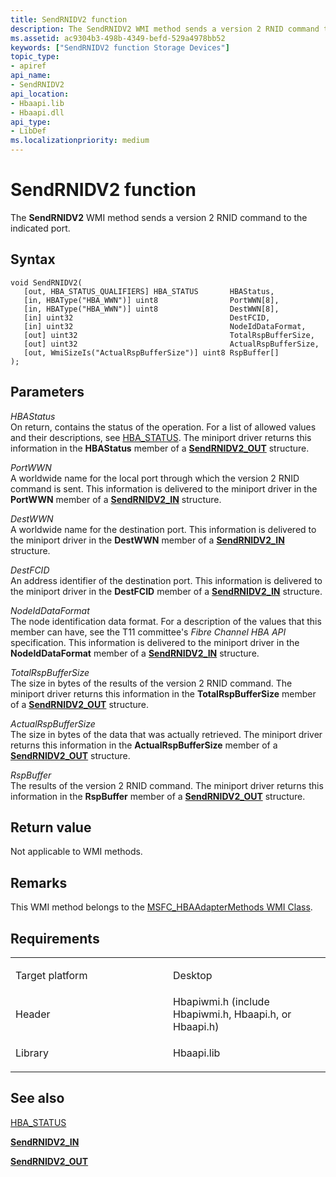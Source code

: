 ```yaml
---
title: SendRNIDV2 function
description: The SendRNIDV2 WMI method sends a version 2 RNID command to the indicated port.
ms.assetid: ac9304b3-498b-4349-befd-529a4978bb52
keywords: ["SendRNIDV2 function Storage Devices"]
topic_type:
- apiref
api_name:
- SendRNIDV2
api_location:
- Hbaapi.lib
- Hbaapi.dll
api_type:
- LibDef
ms.localizationpriority: medium
---
```


# SendRNIDV2 function


The **SendRNIDV2** WMI method sends a version 2 RNID command to the indicated port.

Syntax
------

```ManagedCPlusPlus
void SendRNIDV2(
   [out, HBA_STATUS_QUALIFIERS] HBA_STATUS       HBAStatus,
   [in, HBAType("HBA_WWN")] uint8                PortWWN[8],
   [in, HBAType("HBA_WWN")] uint8                DestWWN[8],
   [in] uint32                                   DestFCID,
   [in] uint32                                   NodeIdDataFormat,
   [out] uint32                                  TotalRspBufferSize,
   [out] uint32                                  ActualRspBufferSize,
   [out, WmiSizeIs("ActualRspBufferSize")] uint8 RspBuffer[]
);
```

Parameters
----------

*HBAStatus*   
On return, contains the status of the operation. For a list of allowed values and their descriptions, see [HBA\_STATUS](hba-status.md). The miniport driver returns this information in the **HBAStatus** member of a [**SendRNIDV2\_OUT**](https://msdn.microsoft.com/library/windows/hardware/ff565476) structure.

*PortWWN*   
A worldwide name for the local port through which the version 2 RNID command is sent. This information is delivered to the miniport driver in the **PortWWN** member of a [**SendRNIDV2\_IN**](https://msdn.microsoft.com/library/windows/hardware/ff565472) structure.

*DestWWN*   
A worldwide name for the destination port. This information is delivered to the miniport driver in the **DestWWN** member of a [**SendRNIDV2\_IN**](https://msdn.microsoft.com/library/windows/hardware/ff565472) structure.

*DestFCID*   
An address identifier of the destination port. This information is delivered to the miniport driver in the **DestFCID** member of a [**SendRNIDV2\_IN**](https://msdn.microsoft.com/library/windows/hardware/ff565472) structure.

*NodeIdDataFormat*   
The node identification data format. For a description of the values that this member can have, see the T11 committee's *Fibre Channel HBA API* specification. This information is delivered to the miniport driver in the **NodeIdDataFormat** member of a [**SendRNIDV2\_IN**](https://msdn.microsoft.com/library/windows/hardware/ff565472) structure.

*TotalRspBufferSize*   
The size in bytes of the results of the version 2 RNID command. The miniport driver returns this information in the **TotalRspBufferSize** member of a [**SendRNIDV2\_OUT**](https://msdn.microsoft.com/library/windows/hardware/ff565476) structure.

*ActualRspBufferSize*   
The size in bytes of the data that was actually retrieved. The miniport driver returns this information in the **ActualRspBufferSize** member of a [**SendRNIDV2\_OUT**](https://msdn.microsoft.com/library/windows/hardware/ff565476) structure.

*RspBuffer*   
The results of the version 2 RNID command. The miniport driver returns this information in the **RspBuffer** member of a [**SendRNIDV2\_OUT**](https://msdn.microsoft.com/library/windows/hardware/ff565476) structure.

Return value
------------

Not applicable to WMI methods.

Remarks
-------

This WMI method belongs to the [MSFC\_HBAAdapterMethods WMI Class](msfc-hbaadaptermethods-wmi-class.md).

Requirements
------------

<table>
<colgroup>
<col width="50%" />
<col width="50%" />
</colgroup>
<tbody>
<tr class="odd">
<td align="left"><p>Target platform</p></td>
<td align="left">Desktop</td>
</tr>
<tr class="even">
<td align="left"><p>Header</p></td>
<td align="left">Hbapiwmi.h (include Hbapiwmi.h, Hbaapi.h, or Hbaapi.h)</td>
</tr>
<tr class="odd">
<td align="left"><p>Library</p></td>
<td align="left">Hbaapi.lib</td>
</tr>
</tbody>
</table>

## <span id="see_also"></span>See also


[HBA\_STATUS](hba-status.md)

[**SendRNIDV2\_IN**](https://msdn.microsoft.com/library/windows/hardware/ff565472)

[**SendRNIDV2\_OUT**](https://msdn.microsoft.com/library/windows/hardware/ff565476)

 

 






